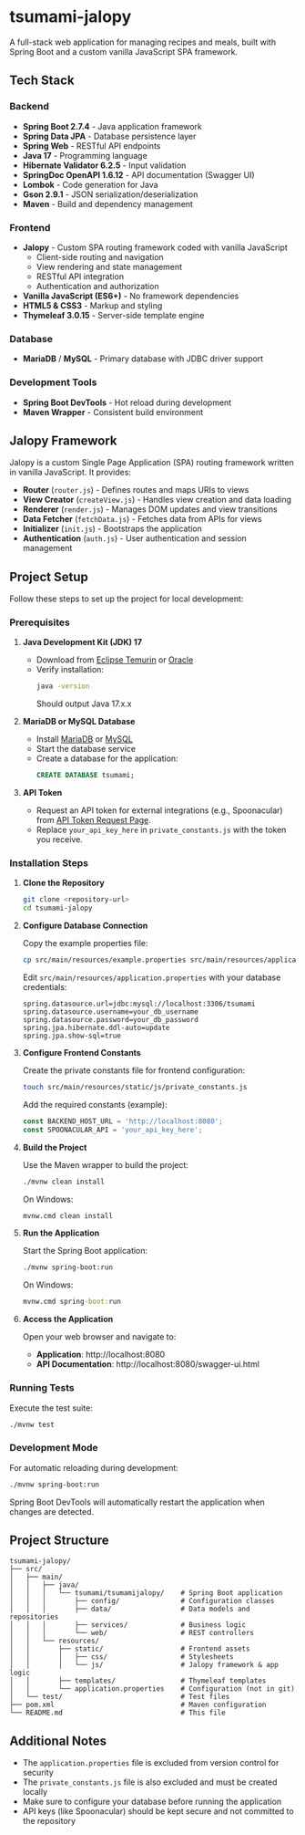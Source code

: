 # tsumami-jalopy

A full-stack web application for managing recipes and meals, built with Spring Boot and a custom vanilla JavaScript SPA framework.

## Tech Stack

### Backend
- **Spring Boot 2.7.4** - Java application framework
- **Spring Data JPA** - Database persistence layer
- **Spring Web** - RESTful API endpoints
- **Java 17** - Programming language
- **Hibernate Validator 6.2.5** - Input validation
- **SpringDoc OpenAPI 1.6.12** - API documentation (Swagger UI)
- **Lombok** - Code generation for Java
- **Gson 2.9.1** - JSON serialization/deserialization
- **Maven** - Build and dependency management

### Frontend
- **Jalopy** - Custom SPA routing framework coded with vanilla JavaScript
  - Client-side routing and navigation
  - View rendering and state management
  - RESTful API integration
  - Authentication and authorization
- **Vanilla JavaScript (ES6+)** - No framework dependencies
- **HTML5 & CSS3** - Markup and styling
- **Thymeleaf 3.0.15** - Server-side template engine

### Database
- **MariaDB** / **MySQL** - Primary database with JDBC driver support

### Development Tools
- **Spring Boot DevTools** - Hot reload during development
- **Maven Wrapper** - Consistent build environment

## Jalopy Framework

Jalopy is a custom Single Page Application (SPA) routing framework written in vanilla JavaScript. It provides:

- **Router** (`router.js`) - Defines routes and maps URIs to views
- **View Creator** (`createView.js`) - Handles view creation and data loading
- **Renderer** (`render.js`) - Manages DOM updates and view transitions
- **Data Fetcher** (`fetchData.js`) - Fetches data from APIs for views
- **Initializer** (`init.js`) - Bootstraps the application
- **Authentication** (`auth.js`) - User authentication and session management

## Project Setup

Follow these steps to set up the project for local development:

### Prerequisites

1. **Java Development Kit (JDK) 17**
   - Download from [Eclipse Temurin](https://adoptium.net/) or [Oracle](https://www.oracle.com/java/technologies/downloads/)
   - Verify installation:
     ```bash
     java -version
     ```
     Should output Java 17.x.x

2. **MariaDB or MySQL Database**
   - Install [MariaDB](https://mariadb.org/download/) or [MySQL](https://dev.mysql.com/downloads/)
   - Start the database service
   - Create a database for the application:
     ```sql
     CREATE DATABASE tsumami;
     ```

3. **API Token**
    - Request an API token for external integrations (e.g., Spoonacular) from [API Token Request Page](https://spoonacular.com/food-api/).
    - Replace `your_api_key_here` in `private_constants.js` with the token you receive.

### Installation Steps

1. **Clone the Repository**
   ```bash
   git clone <repository-url>
   cd tsumami-jalopy
   ```

2. **Configure Database Connection**
   
   Copy the example properties file:
   ```bash
   cp src/main/resources/example.properties src/main/resources/application.properties
   ```
   
   Edit `src/main/resources/application.properties` with your database credentials:
   ```properties
   spring.datasource.url=jdbc:mysql://localhost:3306/tsumami
   spring.datasource.username=your_db_username
   spring.datasource.password=your_db_password
   spring.jpa.hibernate.ddl-auto=update
   spring.jpa.show-sql=true
   ```

3. **Configure Frontend Constants**
   
   Create the private constants file for frontend configuration:
   ```bash
   touch src/main/resources/static/js/private_constants.js
   ```
   
   Add the required constants (example):
   ```javascript
   const BACKEND_HOST_URL = 'http://localhost:8080';
   const SPOONACULAR_API = 'your_api_key_here';
   ```

4. **Build the Project**
   
   Use the Maven wrapper to build the project:
   ```bash
   ./mvnw clean install
   ```
   
   On Windows:
   ```cmd
   mvnw.cmd clean install
   ```

5. **Run the Application**
   
   Start the Spring Boot application:
   ```bash
   ./mvnw spring-boot:run
   ```
   
   On Windows:
   ```cmd
   mvnw.cmd spring-boot:run
   ```

6. **Access the Application**
   
   Open your web browser and navigate to:
   - **Application**: http://localhost:8080
   - **API Documentation**: http://localhost:8080/swagger-ui.html

### Running Tests

Execute the test suite:
```bash
./mvnw test
```

### Development Mode

For automatic reloading during development:
```bash
./mvnw spring-boot:run
```

Spring Boot DevTools will automatically restart the application when changes are detected.

## Project Structure

```
tsumami-jalopy/
├── src/
│   ├── main/
│   │   ├── java/
│   │   │   └── tsumami/tsumamijalopy/    # Spring Boot application
│   │   │       ├── config/               # Configuration classes
│   │   │       ├── data/                 # Data models and repositories
│   │   │       ├── services/             # Business logic
│   │   │       └── web/                  # REST controllers
│   │   └── resources/
│   │       ├── static/                   # Frontend assets
│   │       │   ├── css/                  # Stylesheets
│   │       │   └── js/                   # Jalopy framework & app logic
│   │       ├── templates/                # Thymeleaf templates
│   │       └── application.properties    # Configuration (not in git)
│   └── test/                             # Test files
├── pom.xml                               # Maven configuration
└── README.md                             # This file
```

## Additional Notes

- The `application.properties` file is excluded from version control for security
- The `private_constants.js` file is also excluded and must be created locally
- Make sure to configure your database before running the application
- API keys (like Spoonacular) should be kept secure and not committed to the repository